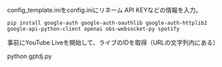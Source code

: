 config_template.iniをconfig.iniにリネーム
API KEYなどの情報を入力。

```pip install google-auth google-auth-oauthlib google-auth-httplib2 google-api-python-client openai obs-websocket-py spotify```

事前にYouTube Liveを開始して、ライブのIDを取得（URLの文字列内にある）

python gptdj.py
